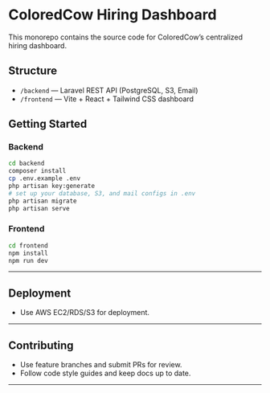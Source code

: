 # ColoredCow Hiring Dashboard

This monorepo contains the source code for ColoredCow’s centralized hiring dashboard.

## Structure

- `/backend` — Laravel REST API (PostgreSQL, S3, Email)
- `/frontend` — Vite + React + Tailwind CSS dashboard

## Getting Started

### Backend

```bash
cd backend
composer install
cp .env.example .env
php artisan key:generate
# set up your database, S3, and mail configs in .env
php artisan migrate
php artisan serve
```

### Frontend

```bash
cd frontend
npm install
npm run dev
```

---

## Deployment

- Use AWS EC2/RDS/S3 for deployment.

---

## Contributing

- Use feature branches and submit PRs for review.
- Follow code style guides and keep docs up to date.

---
